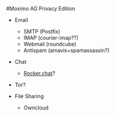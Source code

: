 #Moximo AG Privacy Edition

- Email
  - SMTP (Postfix)
  - IMAP (courier-imap??)
  - Webmail (roundcube)
  - Antispam (amavis+spamassassin?)

- Chat
  - [Rocker.chat](https://rocket.chat/community)?

- Tor?

- File Sharing
  - Owncloud


